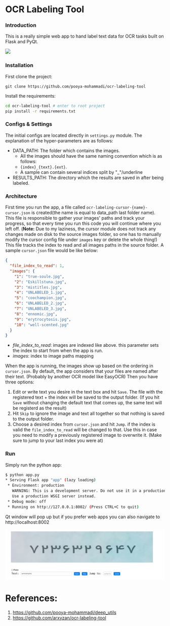 # OCR Labeling Tool

### Introduction

This is a really simple web app to hand label text data for OCR tasks built on Flask and PyQt.

![](assets/demo.gif)

### Installation

First clone the project:
```commandline
git clone https://github.com/pooya-mohammadi/ocr-labeling-tool
```

Install the requirements:

```bash
cd ocr-labeling-tool # enter to root project
pip install -r requirements.txt
```

### Configs & Settings

The initial configs are located directly in `settings.py` module. The explanation of the hyper-parameters are as
follows:

* DATA_PATH: The folder which contains the images.
    * All the images should have the same naming convention which is as follows:
    * `{index}_{text}.{ext}`.
    * A sample can contain several indices split by "_"/underline
* RESULTS_PATH: The directory which the results are saved in after being labeled.

### Architecture

First time you run the app, a file called `ocr-labeling-cursor-{name}-cursor.json` is created(the name is equal to data_path
last folder name). This file is responsible to gather your images' paths and track your progress, so that every time you run this code you will continue where you left off.
(**Note:** Due to my laziness, the cursor module does not track any changes made on disk to
the source images folder, so one has to manually modify the cursor config file under `images` key or
delete the whole thing!) This file tracks the index to read and all images paths in the source folder.
A sample `cursor.json` file would be like below:

```json
{
  "file_index_to_read": 1,
  "images": {
    "1": "true-soule.jpg",
    "2": "Eskillstuna.jpg",
    "3": "mistitles.jpg",
    "4": "UNLABELED_1.jpg",
    "5": "coochampion.jpg",
    "6": "UNLABELED_2.jpg",
    "7": "UNLABELED_3.jpg",
    "8": "ennomic.jpg",
    "9": "erytrocytosis.jpg",
    "10": "well-scented.jpg"
  }
}
```

- *file_index_to_read*: images are indexed like above. this parameter sets the index to start from when the app is run.
- *images*: index to image paths mapping

When the app is running, the images show up based on the ordering in `cursor.json`. By default, the app considers that
your files are named after their text. (Probably by another OCR model like EasyOCR) Then you have three options:

1. Edit or write text you desire in the text box and hit `Save`. The file with the registered text + the index will be
   saved to the output folder. (If you hit `Save` without changing the default text that comes up, the same text will be
   registerd as the result)
2. Hit `Skip` to ignore the image and text all together so that nothing is saved to the output folder.
3. Choose a desired index from `cursor.json` and hit `Jump`. if the index is valid the `file_index_to_read` will be
   changed to that. Use this in case you need to modify a previously registered image to overwrite it. (Make sure to
   jump to your last index you were at)

### Run

Simply run the python app:

```bash
$ python app.py
* Serving Flask app "app" (lazy loading)
 * Environment: production
   WARNING: This is a development server. Do not use it in a production deployment.
   Use a production WSGI server instead.
 * Debug mode: off
 * Running on http://127.0.0.1:8002/ (Press CTRL+C to quit)
```

Qt window will pop up but if you prefer web apps you can also navigate to http://localhost:8002

![](assets/demo.png)

# References:
1. https://github.com/pooya-mohammadi/deep_utils
2. https://github.com/arxyzan/ocr-labeling-tool
